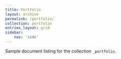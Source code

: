 ```yaml
---
title: Portfolio
layout: archive
permalink: /portfolio/
collection: portfolio
entries_layout: grid
sidebar:
    nav: 'side'
---
```


Sample document listing for the collection `_portfolio`.